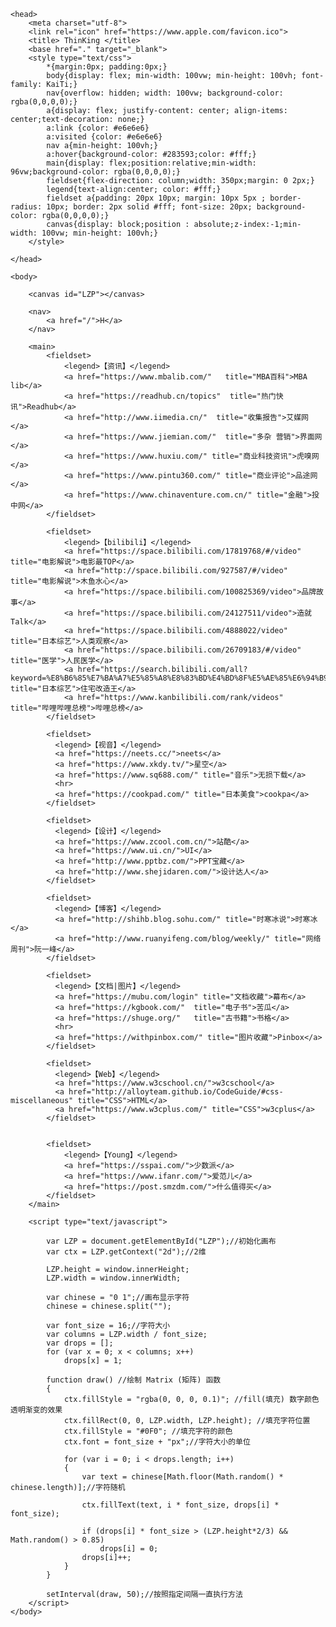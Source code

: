 <!DOCTYPE html>

<html>

	<head>
		<meta charset="utf-8">
		<link rel="icon" href="https://www.apple.com/favicon.ico">
		<title> ThinKing </title> 	
		<base href="." target="_blank">
		<style type="text/css">
			*{margin:0px; padding:0px;}
			body{display: flex; min-width: 100vw; min-height: 100vh; font-family: KaiTi;}
			nav{overflow: hidden; width: 100vw; background-color: rgba(0,0,0,0);}
			a{display: flex; justify-content: center; align-items: center;text-decoration: none;}
			a:link {color: #e6e6e6}
			a:visited {color: #e6e6e6}
			nav a{min-height: 100vh;}
			a:hover{background-color: #283593;color: #fff;}
			main{display: flex;position:relative;min-width: 96vw;background-color: rgba(0,0,0,0);}
			fieldset{flex-direction: column;width: 350px;margin: 0 2px;}
			legend{text-align:center; color: #fff;}
			fieldset a{padding: 20px 10px; margin: 10px 5px ; border-radius: 10px; border: 2px solid #fff; font-size: 20px; background-color: rgba(0,0,0,0);}
			canvas{display: block;position : absolute;z-index:-1;min-width: 100vw; min-height: 100vh;}
		</style>

	</head>
    
	<body>

		<canvas id="LZP"></canvas>

		<nav>
		    <a href="/">H</a>
		</nav>

		<main>
			<fieldset>
				<legend>【资讯】</legend>
				<a href="https://www.mbalib.com/"   title="MBA百科">MBA lib</a>
				<a href="https://readhub.cn/topics"  title="热门快讯">Readhub</a>
				<a href="http://www.iimedia.cn/"  title="收集报告">艾媒网</a>
				<a href="https://www.jiemian.com/"  title="多杂 营销">界面网</a>
				<a href="https://www.huxiu.com/" title="商业科技资讯">虎嗅网</a>
				<a href="https://www.pintu360.com/" title="商业评论">品途网</a>
				<a href="https://www.chinaventure.com.cn/" title="金融">投中网</a>
			</fieldset>

			<fieldset>
				<legend>【bilibili】</legend>
				<a href="https://space.bilibili.com/17819768/#/video"  title="电影解说">电影最TOP</a>
				<a href="http://space.bilibili.com/927587/#/video" title="电影解说">木鱼水心</a>
				<a href="https://space.bilibili.com/100825369/video">品牌故事</a>
				<a href="https://space.bilibili.com/24127511/video">造就Talk</a>
				<a href="https://space.bilibili.com/4888022/video" title="日本综艺">人类观察</a>
				<a href="https://space.bilibili.com/26709183/#/video" title="医学">人民医学</a>
				<a href="https://search.bilibili.com/all?keyword=%E8%B6%85%E7%BA%A7%E5%85%A8%E8%83%BD%E4%BD%8F%E5%AE%85%E6%94%B9%E9%80%A0%E7%8E%8B&from_source=nav_search&order=click&duration=0&tids_1=0" title="日本综艺">住宅改造王</a>
				<a href="https://www.kanbilibili.com/rank/videos" title="哔哩哔哩总榜">哔哩总榜</a>
			</fieldset>

			<fieldset>
			  <legend>【视音】</legend>
			  <a href="https://neets.cc/">neets</a>
			  <a href="https://www.xkdy.tv/">星空</a>
			  <a href="https://www.sq688.com/" title="音乐">无损下载</a>
			  <hr>
			  <a href="https://cookpad.com/" title="日本美食">cookpa</a>
			</fieldset>

			<fieldset>
			  <legend>【设计】</legend>
			  <a href="https://www.zcool.com.cn/">站酷</a>
			  <a href="https://www.ui.cn/">UI</a>
			  <a href="http://www.pptbz.com/">PPT宝藏</a>
			  <a href="http://www.shejidaren.com/">设计达人</a>
			</fieldset>

			<fieldset>
			  <legend>【博客】</legend>
			  <a href="http://shihb.blog.sohu.com/" title="时寒冰说">时寒冰</a>
			  <a href="http://www.ruanyifeng.com/blog/weekly/" title="网络周刊">阮一峰</a>
			</fieldset>

			<fieldset>
			  <legend>【文档|图片】</legend>
			  <a href="https://mubu.com/login" title="文档收藏">幕布</a>
			  <a href="https://kgbook.com/"  title="电子书">苦瓜</a>
			  <a href="https://shuge.org/"   title="古书籍">书格</a>
			  <hr>
			  <a href="https://withpinbox.com/" title="图片收藏">Pinbox</a>
			</fieldset>

			<fieldset>
			  <legend>【Web】</legend>
			  <a href="https://www.w3cschool.cn/">w3cschool</a>
			  <a href="http://alloyteam.github.io/CodeGuide/#css-miscellaneous" title="CSS">HTML</a>
			  <a href="https://www.w3cplus.com/" title="CSS">w3cplus</a>
			</fieldset>


			<fieldset>
				<legend>【Young】</legend>
				<a href="https://sspai.com/">少数派</a>
				<a href="https://www.ifanr.com/">爱范儿</a>
				<a href="https://post.smzdm.com/">什么值得买</a>
			</fieldset>
	  	</main>

		<script type="text/javascript">

		    var LZP = document.getElementById("LZP");//初始化画布
		    var ctx = LZP.getContext("2d");//2维
		 
		    LZP.height = window.innerHeight;
		    LZP.width = window.innerWidth;

		    var chinese = "0 1";//画布显示字符
		    chinese = chinese.split("");
		 
		    var font_size = 16;//字符大小
		    var columns = LZP.width / font_size;
		    var drops = [];
		    for (var x = 0; x < columns; x++)
		        drops[x] = 1;

		    function draw() //绘制 Matrix (矩阵) 函数
		    {
		        ctx.fillStyle = "rgba(0, 0, 0, 0.1)"; //fill(填充) 数字颜色透明渐变的效果
		        ctx.fillRect(0, 0, LZP.width, LZP.height); //填充字符位置
		        ctx.fillStyle = "#0F0"; //填充字符的颜色
		        ctx.font = font_size + "px";//字符大小的单位

		        for (var i = 0; i < drops.length; i++)
		        {  
		            var text = chinese[Math.floor(Math.random() * chinese.length)];//字符随机
		            
		            ctx.fillText(text, i * font_size, drops[i] * font_size);
		 
		            if (drops[i] * font_size > (LZP.height*2/3) && Math.random() > 0.85)
		                drops[i] = 0;
		            drops[i]++;
		        }
		    }
		 
		    setInterval(draw, 50);//按照指定间隔一直执行方法
		</script>
	</body>
</html>

